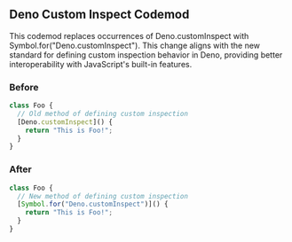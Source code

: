 ## Deno Custom Inspect Codemod

This codemod replaces occurrences of Deno.customInspect with
Symbol.for("Deno.customInspect"). This change aligns with the new standard for
defining custom inspection behavior in Deno, providing better interoperability
with JavaScript's built-in features.

### Before

```ts
class Foo {
  // Old method of defining custom inspection
  [Deno.customInspect]() {
    return "This is Foo!";
  }
}
```

### After

```ts
class Foo {
  // New method of defining custom inspection
  [Symbol.for("Deno.customInspect")]() {
    return "This is Foo!";
  }
}
```
